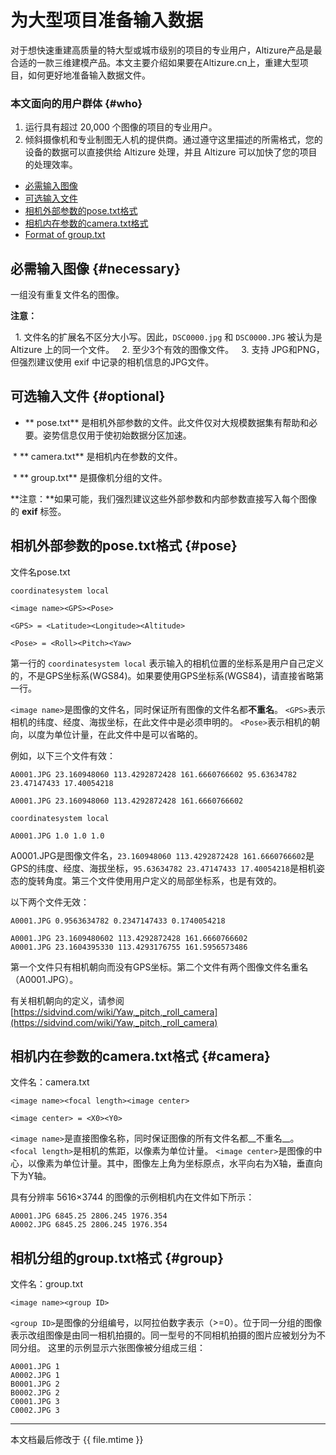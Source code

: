 # 为大型项目准备输入数据

对于想快速重建高质量的特大型或城市级别的项目的专业用户，Altizure产品是最合适的一款三维建模产品。本文主要介绍如果要在Altizure.cn上，重建大型项目，如何更好地准备输入数据文件。

### 本文面向的用户群体 {#who}

1. 运行具有超过 20,000 个图像的项目的专业用户。
2. 倾斜摄像机和专业制图无人机的提供商。通过遵守这里描述的所需格式，您的设备的数据可以直接供给 Altizure 处理，并且 Altizure 可以加快了您的项目的处理效率。


* [必需输入图像](#necessary)
* [可选输入文件](#optional)
* [相机外部参数的pose.txt格式](#pose)
* [相机内在参数的camera.txt格式](#camera)
* [Format of group.txt](#group)

## 必需输入图像 {#necessary}

一组没有重复文件名的图像。

**注意：**

  1. 文件名的扩展名不区分大小写。因此，`DSC0000.jpg` 和 `DSC0000.JPG` 被认为是 Altizure 上的同一个文件。
  2. 至少3个有效的图像文件。
  3. 支持 JPG和PNG，但强烈建议使用 exif 中记录的相机信息的JPG文件。

## 可选输入文件 {#optional}

 * ** pose.txt** 是相机外部参数的文件。此文件仅对大规模数据集有帮助和必要。姿势信息仅用于使初始数据分区加速。

 * ** camera.txt** 是相机内在参数的文件。

 * ** group.txt** 是摄像机分组的文件。

**注意：**如果可能，我们强烈建议这些外部参数和内部参数直接写入每个图像的 **exif** 标签。

## 相机外部参数的pose.txt格式 {#pose}

文件名pose.txt

`coordinatesystem local`

`<image name><GPS><Pose>`

`<GPS> = <Latitude><Longitude><Altitude>`

`<Pose> = <Roll><Pitch><Yaw>`

第一行的 `coordinatesystem local` 表示输入的相机位置的坐标系是用户自己定义的，不是GPS坐标系(WGS84)。如果要使用GPS坐标系(WGS84)，请直接省略第一行。

`<image name>`是图像的文件名，同时保证所有图像的文件名都**不重名**。
`<GPS>`表示相机的纬度、经度、海拔坐标，在此文件中是必须申明的。
`<Pose>`表示相机的朝向，以度为单位计量，在此文件中是可以省略的。

例如，以下三个文件有效：

```
A0001.JPG 23.160948060 113.4292872428 161.6660766602 95.63634782 23.47147433 17.40054218
```

```
A0001.JPG 23.160948060 113.4292872428 161.6660766602
```

```
coordinatesystem local
```

```
A0001.JPG 1.0 1.0 1.0
```

A0001.JPG是图像文件名，`23.160948060 113.4292872428 161.6660766602`是GPS的纬度、经度、海拔坐标，`95.63634782 23.47147433 17.40054218`是相机姿态的旋转角度。第三个文件使用用户定义的局部坐标系，也是有效的。

以下两个文件无效：

```
A0001.JPG 0.9563634782 0.2347147433 0.1740054218
```

```
A0001.JPG 23.1609480602 113.4292872428 161.6660766602
A0001.JPG 23.1604395330 113.4293176755 161.5956573486
```

第一个文件只有相机朝向而没有GPS坐标。第二个文件有两个图像文件名重名（A0001.JPG）。

有关相机朝向的定义，请参阅 [https://sidvind.com/wiki/Yaw,_pitch,_roll_camera](https://sidvind.com/wiki/Yaw,_pitch,_roll_camera)

## 相机内在参数的camera.txt格式 {#camera}

文件名：camera.txt

`<image name><focal length><image center>`

`<image center> = <X0><Y0>`


`<image name>`是直接图像名称，同时保证图像的所有文件名都__不重名__。
`<focal length>`是相机的焦距，以像素为单位计量。
`<image center>`是图像的中心，以像素为单位计量。其中，图像左上角为坐标原点，水平向右为X轴，垂直向下为Y轴。

具有分辨率 5616×3744 的图像的示例相机内在文件如下所示：

```
A0001.JPG 6845.25 2806.245 1976.354
A0002.JPG 6845.25 2806.245 1976.354
```

## 相机分组的group.txt格式 {#group}

文件名：group.txt

`<image name><group ID>`

`<group ID>`是图像的分组编号，以阿拉伯数字表示（>=0）。位于同一分组的图像表示改组图像是由同一相机拍摄的。同一型号的不同相机拍摄的图片应被划分为不同分组。
这里的示例显示六张图像被分组成三组：

```
A0001.JPG 1
A0002.JPG 1
B0001.JPG 2
B0002.JPG 2
C0001.JPG 3
C0002.JPG 3
```

---

本文档最后修改于 {{ file.mtime }}


